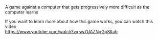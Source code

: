 A game against a computer that gets progressively more difficult as the computer learns 

If you want to learn more about how this game works, you can watch this video \
https://www.youtube.com/watch?v=sw7UAZNgGg8&ab
